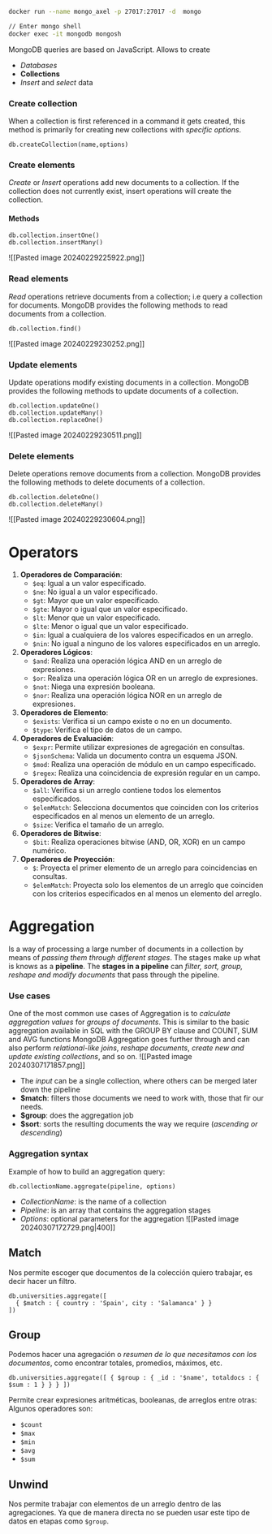 ```bash
docker run --name mongo_axel -p 27017:27017 -d  mongo

// Enter mongo shell
docker exec -it mongodb mongosh
```
MongoDB queries are based on JavaScript.
Allows to create
- *Databases*
- **Collections**
- *Insert* and *select* data
### Create collection
When a collection is first referenced in a command it gets created, this method is primarily for creating new collections with *specific options*.
```MQL
db.createCollection(name,options)
```
### Create elements
*Create* or *Insert* operations add new documents to a collection. If the collection does not currently exist, insert operations will create the collection.
#### Methods
```MQL
db.collection.insertOne()
db.collection.insertMany()
```
![[Pasted image 20240229225922.png]]
### Read elements
*Read* operations retrieve documents from a collection; i.e query a collection for documents.
MongoDB provides the following methods to read documents from a collection.
```MQL
db.collection.find()
```
![[Pasted image 20240229230252.png]]
### Update elements
Update operations modify existing documents in a collection. MongoDB provides the following methods to update documents of a collection.
```MQL
db.collection.updateOne()  
db.collection.updateMany()  
db.collection.replaceOne()
```
![[Pasted image 20240229230511.png]]
### Delete elements
Delete operations remove documents from a collection. MongoDB provides the following methods to delete documents of a collection.
```MQL
db.collection.deleteOne()  
db.collection.deleteMany()
```
![[Pasted image 20240229230604.png]]
# Operators
1. **Operadores de Comparación**:
    - `$eq`: Igual a un valor especificado.
    - `$ne`: No igual a un valor especificado.
    - `$gt`: Mayor que un valor especificado.
    - `$gte`: Mayor o igual que un valor especificado.
    - `$lt`: Menor que un valor especificado.
    - `$lte`: Menor o igual que un valor especificado.
    - `$in`: Igual a cualquiera de los valores especificados en un arreglo.
    - `$nin`: No igual a ninguno de los valores especificados en un arreglo.
2. **Operadores Lógicos**:
    - `$and`: Realiza una operación lógica AND en un arreglo de expresiones.
    - `$or`: Realiza una operación lógica OR en un arreglo de expresiones.
    - `$not`: Niega una expresión booleana.
    - `$nor`: Realiza una operación lógica NOR en un arreglo de expresiones.
3. **Operadores de Elemento**:
    - `$exists`: Verifica si un campo existe o no en un documento.
    - `$type`: Verifica el tipo de datos de un campo.
4. **Operadores de Evaluación**:
    - `$expr`: Permite utilizar expresiones de agregación en consultas.
    - `$jsonSchema`: Valida un documento contra un esquema JSON.
    - `$mod`: Realiza una operación de módulo en un campo especificado.
    - `$regex`: Realiza una coincidencia de expresión regular en un campo.
5. **Operadores de Array**:
    - `$all`: Verifica si un arreglo contiene todos los elementos especificados.
    - `$elemMatch`: Selecciona documentos que coinciden con los criterios especificados en al menos un elemento de un arreglo.
    - `$size`: Verifica el tamaño de un arreglo.
6. **Operadores de Bitwise**:
    - `$bit`: Realiza operaciones bitwise (AND, OR, XOR) en un campo numérico.
7. **Operadores de Proyección**:
    - `$`: Proyecta el primer elemento de un arreglo para coincidencias en consultas.
    - `$elemMatch`: Proyecta solo los elementos de un arreglo que coinciden con los criterios especificados en al menos un elemento del arreglo.
# Aggregation
Is a way of processing a large number of documents in a collection by means of *passing them through different stages*. The stages make up what is knows as a **pipeline**.
The **stages in a pipeline** can *filter, sort, group, reshape and modify documents* that pass through the pipeline.
### Use cases
One of the most common use cases of Aggregation is to *calculate aggregation values* for *groups of documents*.
This is similar to the basic aggregation available in SQL with the GROUP BY clause and COUNT, SUM and AVG functions
MongoDB Aggregation goes further through and can also perform *relational-like joins*, *reshape documents*, *create new and update existing collections*, and so on.
![[Pasted image 20240307171857.png]]

- The *input* can be a single collection, where others can be merged later down the pipeline
- **$match**: filters those documents we need to work with, those that fir our needs.
- **$group**: does the aggregation job
- **$sort**: sorts the resulting documents the way we require (*ascending or descending*)
### Aggregation syntax
Example of how to build an aggregation query:
```NoSQL
db.collectionName.aggregate(pipeline, options)
```
- *CollectionName*: is the name of a collection
- *Pipeline*: is an array that contains the aggregation stages
- *Options*: optional parameters for the aggregation
![[Pasted image 20240307172729.png|400]]

## Match
Nos permite escoger que documentos de la colección quiero trabajar, es decir hacer un filtro.
```
db.universities.aggregate([
  { $match : { country : 'Spain', city : 'Salamanca' } }
])
```
## Group
Podemos hacer una agregación o *resumen de lo que necesitamos con los documentos*, como encontrar totales, promedios, máximos, etc.
```
db.universities.aggregate([ { $group : { _id : '$name', totaldocs : { $sum : 1 } } } ])
```
Permite crear expresiones aritméticas, booleanas, de arreglos entre otras:
Algunos operadores son:
- `$count`
- `$max`
- `$min`
- `$avg`
- `$sum`
## Unwind
Nos permite trabajar con elementos de un arreglo dentro de las agregaciones. Ya que de manera directa no se pueden usar este tipo de datos en etapas como `$group`.
